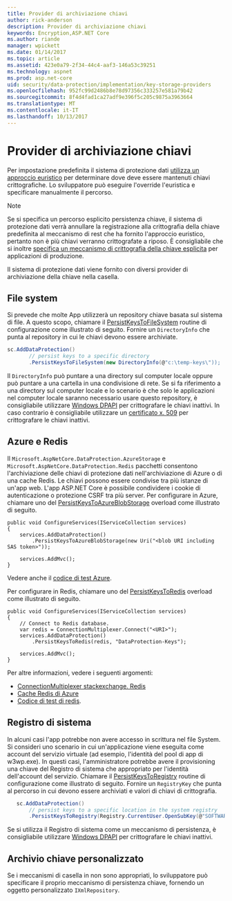```yaml
---
title: Provider di archiviazione chiavi
author: rick-anderson
description: Provider di archiviazione chiavi
keywords: Encryption,ASP.NET Core
ms.author: riande
manager: wpickett
ms.date: 01/14/2017
ms.topic: article
ms.assetid: 423e0a79-2f34-44c4-aaf3-146a53c39251
ms.technology: aspnet
ms.prod: asp.net-core
uid: security/data-protection/implementation/key-storage-providers
ms.openlocfilehash: 952fc99d2486b8e78d97356c333257e581a79b42
ms.sourcegitcommit: 8f4d4fad1ca27adf9e396f5c205c9875a3963664
ms.translationtype: MT
ms.contentlocale: it-IT
ms.lasthandoff: 10/13/2017
---
```

# <a name="key-storage-providers"></a>Provider di archiviazione chiavi

<a name="data-protection-implementation-key-storage-providers"></a>

Per impostazione predefinita il sistema di protezione dati [utilizza un approccio euristico](../configuration/default-settings.md#data-protection-default-settings) per determinare dove deve essere mantenuti chiavi crittografiche. Lo sviluppatore può eseguire l'override l'euristica e specificare manualmente il percorso.

> [!NOTE]
> Se si specifica un percorso esplicito persistenza chiave, il sistema di protezione dati verrà annullare la registrazione alla crittografia della chiave predefinita al meccanismo di rest che ha fornito l'approccio euristico, pertanto non è più chiavi verranno crittografate a riposo. È consigliabile che si inoltre [specifica un meccanismo di crittografia della chiave esplicita](key-encryption-at-rest.md#data-protection-implementation-key-encryption-at-rest-providers) per applicazioni di produzione.

Il sistema di protezione dati viene fornito con diversi provider di archiviazione della chiave nella casella.

## <a name="file-system"></a>File system

Si prevede che molte App utilizzerà un repository chiave basata sul sistema di file. A questo scopo, chiamare il [PersistKeysToFileSystem](https://github.com/aspnet/DataProtection/blob/rel/1.1.0/src/Microsoft.AspNetCore.DataProtection/DataProtectionBuilderExtensions.cs) routine di configurazione come illustrato di seguito. Fornire un `DirectoryInfo` che punta al repository in cui le chiavi devono essere archiviate.

```csharp
sc.AddDataProtection()
       // persist keys to a specific directory
       .PersistKeysToFileSystem(new DirectoryInfo(@"c:\temp-keys\"));
   ```

Il `DirectoryInfo` può puntare a una directory sul computer locale oppure può puntare a una cartella in una condivisione di rete. Se si fa riferimento a una directory sul computer locale e lo scenario è che solo le applicazioni nel computer locale saranno necessario usare questo repository, è consigliabile utilizzare [Windows DPAPI](key-encryption-at-rest.md#data-protection-implementation-key-encryption-at-rest) per crittografare le chiavi inattivi. In caso contrario è consigliabile utilizzare un [certificato x. 509](key-encryption-at-rest.md#data-protection-implementation-key-encryption-at-rest) per crittografare le chiavi inattivi.

## <a name="azure-and-redis"></a>Azure e Redis

Il `Microsoft.AspNetCore.DataProtection.AzureStorage` e `Microsoft.AspNetCore.DataProtection.Redis` pacchetti consentono l'archiviazione delle chiavi di protezione dati nell'archiviazione di Azure o di una cache Redis. Le chiavi possono essere condivise tra più istanze di un'app web. L'app ASP.NET Core è possibile condividere i cookie di autenticazione o protezione CSRF tra più server. Per configurare in Azure, chiamare uno del [PersistKeysToAzureBlobStorage](https://github.com/aspnet/DataProtection/blob/rel/1.1.0/src/Microsoft.AspNetCore.DataProtection.AzureStorage/AzureDataProtectionBuilderExtensions.cs) overload come illustrato di seguito.

```
public void ConfigureServices(IServiceCollection services)
{
    services.AddDataProtection()
        .PersistKeysToAzureBlobStorage(new Uri("<blob URI including SAS token>"));

    services.AddMvc();
}
```

Vedere anche il [codice di test Azure](https://github.com/aspnet/DataProtection/blob/rel/1.1.0/samples/AzureBlob/Program.cs).

Per configurare in Redis, chiamare uno del [PersistKeysToRedis](https://github.com/aspnet/DataProtection/blob/rel/1.1.0/src/Microsoft.AspNetCore.DataProtection.Redis/RedisDataProtectionBuilderExtensions.cs) overload come illustrato di seguito.

```
public void ConfigureServices(IServiceCollection services)
{
    // Connect to Redis database.
    var redis = ConnectionMultiplexer.Connect("<URI>");
    services.AddDataProtection()
        .PersistKeysToRedis(redis, "DataProtection-Keys");

    services.AddMvc();
}
```

Per altre informazioni, vedere i seguenti argomenti:

- [ConnectionMultiplexer stackexchange. Redis](https://github.com/StackExchange/StackExchange.Redis/blob/master/docs/Basics.md)
- [Cache Redis di Azure](https://docs.microsoft.com/azure/redis-cache/cache-dotnet-how-to-use-azure-redis-cache#connect-to-the-cache)
- [Codice di test di redis](https://github.com/aspnet/DataProtection/blob/rel/1.1.0/samples/Redis/Program.cs).

## <a name="registry"></a>Registro di sistema

In alcuni casi l'app potrebbe non avere accesso in scrittura nel file System. Si consideri uno scenario in cui un'applicazione viene eseguita come account del servizio virtuale (ad esempio, l'identità del pool di app di w3wp.exe). In questi casi, l'amministratore potrebbe avere il provisioning una chiave del Registro di sistema che appropriato per l'identità dell'account del servizio. Chiamare il [PersistKeysToRegistry](https://github.com/aspnet/DataProtection/blob/rel/1.1.0/src/Microsoft.AspNetCore.DataProtection/DataProtectionBuilderExtensions.cs) routine di configurazione come illustrato di seguito. Fornire un `RegistryKey` che punta al percorso in cui devono essere archiviati e valori di chiavi di crittografia.

```csharp
   sc.AddDataProtection()
       // persist keys to a specific location in the system registry
       .PersistKeysToRegistry(Registry.CurrentUser.OpenSubKey(@"SOFTWARE\Sample\keys"));
   ```

Se si utilizza il Registro di sistema come un meccanismo di persistenza, è consigliabile utilizzare [Windows DPAPI](key-encryption-at-rest.md#data-protection-implementation-key-encryption-at-rest) per crittografare le chiavi inattivi.

## <a name="custom-key-repository"></a>Archivio chiave personalizzato

Se i meccanismi di casella in non sono appropriati, lo sviluppatore può specificare il proprio meccanismo di persistenza chiave, fornendo un oggetto personalizzato `IXmlRepository`.
